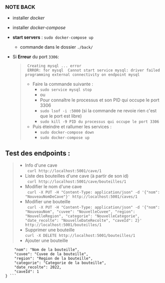 ### NOTE BACK
- installer *docker*
- installer *docker-compose*


- **start servers** : `sudo docker-compose up`
  - commande dans le dossier `./back/`


- Si **Erreur** du port `3306`:
  > ``` Creating mysql ... error```<br/> ``` ERROR: for mysql  Cannot start service mysql: driver failed programming external connectivity on endpoint mysql```
  > - Faire la commande suivante :
  >   - ```sudo service mysql stop ```
  >   - ou
  >   - Pour connaître le processus et son PID qui occupe le port 3306
  >   - ```sudo lsof -i :5000```  (si la commande ne revoie rien c'est que le port est libre)
  >   - ```sudo kill -9 PID du processus qui occupe le port 3306```
  > - Puis éteindre et rallumer les services :
  >   - ```sudo docker-compose down ```
  >   - ```sudo docker-compose up ```


## Test des endpoints :
> - Info d'une cave <br/>
``` curl http://localhost:5001/cave/1```
> - Liste des bouteilles d'une cave (à partir de son id)<br/>
``` curl http://localhost:5001/cave/bouteilles/1```
> - Modifier le nom d'une cave<br/> 
``` curl -X PUT -H "Content-Type: application/json" -d '{"nom": "NouveauNomDeCave"}' http://localhost:5001/caves/1```
> - Modifier une bouteille <br/>
``` curl -X PUT -H "Content-Type: application/json" -d '{"nom": "NouveauNom", "cuvee": "NouvelleCuvee", "region": "NouvelleRegion", "categorie": "NouvelleCategorie", "date_recolte": "NouvelleDateRecolte", "caveId": 2}' http://localhost:5001/bouteilles/1```
> - Supprimer une bouteille<br/>
``` curl -X DELETE http://localhost:5001/bouteilles/1 ```
> - Ajouter une bouteille<br />
``` curl -X POST -H "Content-Type: application/json" -d '{
    "nom": "Nom de la bouteille",
    "cuvee": "Cuvee de la bouteille",
    "region": "Region de la bouteille",
    "categorie": "Categorie de la bouteille",
    "date_recolte": 2022,
    "caveId": 1
} ```
